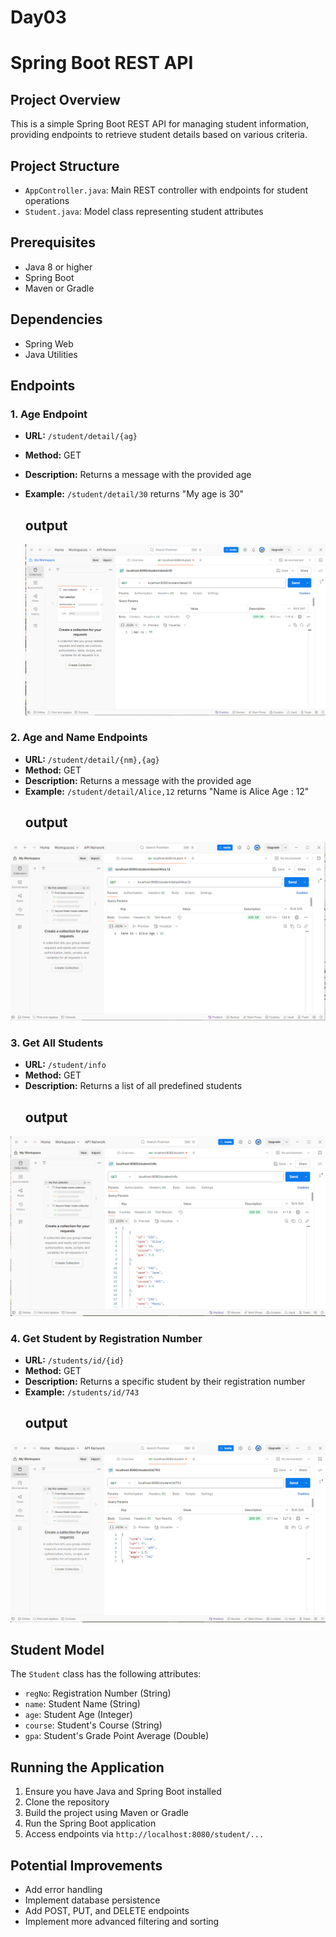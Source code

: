 # Day03

# Spring Boot REST API

## Project Overview
This is a simple Spring Boot REST API for managing student information, providing endpoints to retrieve student details based on various criteria.

## Project Structure
- `AppController.java`: Main REST controller with endpoints for student operations
- `Student.java`: Model class representing student attributes

## Prerequisites
- Java 8 or higher
- Spring Boot
- Maven or Gradle

## Dependencies
- Spring Web
- Java Utilities

## Endpoints

### 1. Age Endpoint
- **URL:** `/student/detail/{ag}`
- **Method:** GET
- **Description:** Returns a message with the provided age
- **Example:** `/student/detail/30` returns "My age is 30"
    ## output

     ![one](outputs/4.png)

### 2. Age and Name Endpoints
- **URL:** `/student/detail/{nm},{ag}`
- **Method:** GET
- **Description:** Returns a message with the provided age
- **Example:** `/student/detail/Alice,12` returns "Name is Alice Age : 12"
    ## output

     
![one](outputs/3.png)
      

### 3. Get All Students
- **URL:** `/student/info`
- **Method:** GET
- **Description:** Returns a list of all predefined students
    ## output

![one](outputs/1.png)

### 4. Get Student by Registration Number
- **URL:** `/students/id/{id}`
- **Method:** GET
- **Description:** Returns a specific student by their registration number
- **Example:** `/students/id/743`
     ## output

![one](outputs/2.png) 
    
## Student Model
The `Student` class has the following attributes:
- `regNo`: Registration Number (String)
- `name`: Student Name (String)
- `age`: Student Age (Integer)
- `course`: Student's Course (String)
- `gpa`: Student's Grade Point Average (Double)


## Running the Application
1. Ensure you have Java and Spring Boot installed
2. Clone the repository
3. Build the project using Maven or Gradle
4. Run the Spring Boot application
5. Access endpoints via `http://localhost:8080/student/...`

## Potential Improvements
- Add error handling
- Implement database persistence
- Add POST, PUT, and DELETE endpoints
- Implement more advanced filtering and sorting

